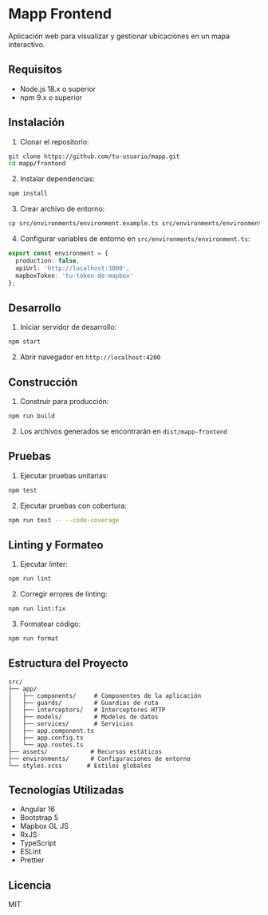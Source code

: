 # Mapp Frontend

Aplicación web para visualizar y gestionar ubicaciones en un mapa interactivo.

## Requisitos

- Node.js 18.x o superior
- npm 9.x o superior

## Instalación

1. Clonar el repositorio:
```bash
git clone https://github.com/tu-usuario/mapp.git
cd mapp/frontend
```

2. Instalar dependencias:
```bash
npm install
```

3. Crear archivo de entorno:
```bash
cp src/environments/environment.example.ts src/environments/environment.ts
```

4. Configurar variables de entorno en `src/environments/environment.ts`:
```typescript
export const environment = {
  production: false,
  apiUrl: 'http://localhost:3000',
  mapboxToken: 'tu-token-de-mapbox'
};
```

## Desarrollo

1. Iniciar servidor de desarrollo:
```bash
npm start
```

2. Abrir navegador en `http://localhost:4200`

## Construcción

1. Construir para producción:
```bash
npm run build
```

2. Los archivos generados se encontrarán en `dist/mapp-frontend`

## Pruebas

1. Ejecutar pruebas unitarias:
```bash
npm test
```

2. Ejecutar pruebas con cobertura:
```bash
npm run test -- --code-coverage
```

## Linting y Formateo

1. Ejecutar linter:
```bash
npm run lint
```

2. Corregir errores de linting:
```bash
npm run lint:fix
```

3. Formatear código:
```bash
npm run format
```

## Estructura del Proyecto

```
src/
├── app/
│   ├── components/     # Componentes de la aplicación
│   ├── guards/         # Guardias de ruta
│   ├── interceptors/   # Interceptores HTTP
│   ├── models/         # Modelos de datos
│   ├── services/       # Servicios
│   ├── app.component.ts
│   ├── app.config.ts
│   └── app.routes.ts
├── assets/            # Recursos estáticos
├── environments/      # Configuraciones de entorno
└── styles.scss       # Estilos globales
```

## Tecnologías Utilizadas

- Angular 16
- Bootstrap 5
- Mapbox GL JS
- RxJS
- TypeScript
- ESLint
- Prettier

## Licencia

MIT
